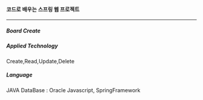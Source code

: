 #### 코드로 배우는 스프링 웹 프로젝트
---
##### Board Create
##### Applied Technology
Create,Read,Update,Delete

##### Language
JAVA
DataBase : Oracle
 Javascript, SpringFramework
